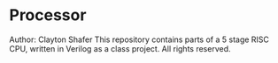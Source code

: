 # Processor
Author: Clayton Shafer
This repository contains parts of a 5 stage RISC CPU, written in Verilog as a class project. All rights reserved. 
